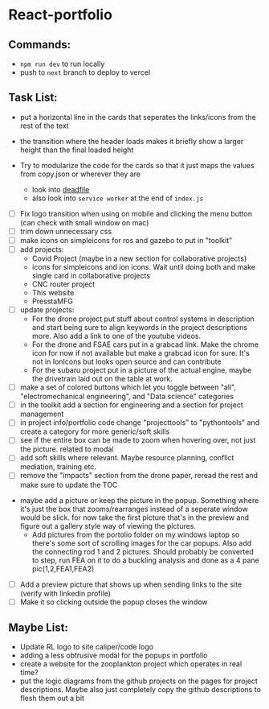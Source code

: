 # React-portfolio

## Commands:

* `npm run dev` to run locally
* push to `next` branch to deploy to vercel

## Task List:
- put a horizontal line in the cards that seperates the links/icons from the rest of the text

- the transition where the header loads makes it briefly show a larger height than the final loaded height

- Try to modularize the code for the cards so that it just maps the values from copy.json or wherever they are


    - look into [deadfile](https://m-izadmehr.github.io/deadfile/#/)
    - also look into `service worker` at the end of `index.js` 
- [ ] Fix logo transition when using on mobile and clicking the menu button (can check with small window on mac)
- [ ] trim down unnecessary css
- [ ] make icons on simpleicons for ros and gazebo to put in "toolkit"
- [ ] add projects:
    - Covid Project (maybe in a new section for collaborative projects)
    - icons for simpleicons and ion icons. Wait until doing both and make single card in collaborative projects
    - CNC router project
    - This website
    - PresstaMFG
- [ ] update projects:
    - For the drone project put stuff about control systems in description and start being sure to align keywords in the project descriptions more. Also add a link to one of the youtube videos.
    - For the drone and FSAE cars put in a grabcad link. Make the chrome icon for now if not available but make a grabcad icon for sure. It's not in IonIcons but looks open source and can contribute
    - For the subaru project put in a picture of the actual engine, maybe the drivetrain laid out on the table at work.
- [ ] make a set of colored buttons which let you toggle between "all", "electromechanical engineering", and "Data science" categories
- [ ] in the toolkit add a section for engineering and a section for project management
- [ ] in project info/portfolio code change "projecttools" to "pythontools" and create a category for more generic/soft skills
- [ ] see if the entire box can be made to zoom when hovering over, not just the picture. related to modal
- [ ] add soft skills where relevant. Maybe resource planning, conflict mediation, training etc.
- [ ] remove the "impacts" section from the drone paper, reread the rest and make sure to update the TOC
- maybe add a picture or keep the picture in the popup. Something where it's just the box that zooms/rearranges instead of a seperate window would be slick. for now take the first picture that's in the preview and figure out a gallery style way of viewing the pictures.
    - Add pictures from the portolio folder on my windows laptop so there's some sort of scrolling images for the car popups. Also add the connecting rod 1 and 2 pictures. Should probably be converted to step, run FEA on it to do a buckling analysis and done as a 4 pane pic(1,2,FEA1,FEA2)
- [ ] Add a preview picture that shows up when sending links to the site (verify with linkedin profile)
- [ ] Make it so clicking outside the popup closes the window

## Maybe List:

- Update RL logo to site caliper/code logo
- adding a less obtrusive modal for the popups in portfolio
- create a website for the zooplankton project which operates in real time?
- put the logic diagrams from the github projects on the pages for project descriptions. Maybe also just completely copy the github descriptions to flesh them out a bit
